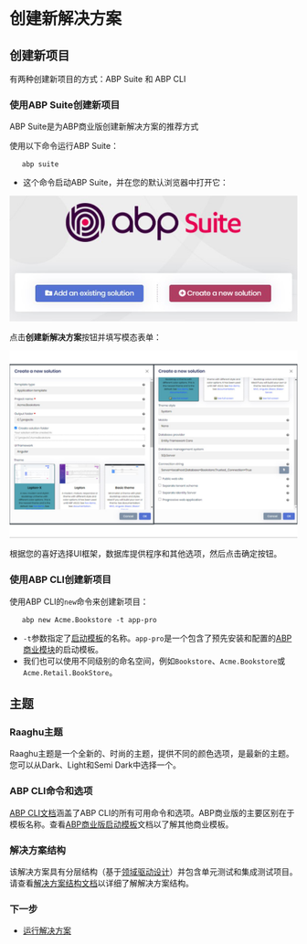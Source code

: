 # 创建新解决方案

创建新项目
-----------

有两种创建新项目的方式：ABP Suite 和 ABP CLI

### 使用ABP Suite创建新项目

ABP Suite是为ABP商业版创建新解决方案的推荐方式

使用以下命令运行ABP Suite：

```shell
   abp suite
```

* 这个命令启动ABP Suite，并在您的默认浏览器中打开它：

![创建新解决方案](./images/createANewSol.png)

点击**创建新解决方案**按钮并填写模态表单：

![创建新解决方案的模态表单](./images/createSol.png "createSol")

根据您的喜好选择UI框架，数据库提供程序和其他选项，然后点击确定按钮。

### 使用ABP CLI创建新项目

使用ABP CLI的`new`命令来创建新项目：

```shell
   abp new Acme.Bookstore -t app-pro
```

* `-t`参数指定了[启动模板](https://docs.abp.io/en/commercial/7.2/startup-templates/application/index)的名称。`app-pro`是一个包含了预先安装和配置的[ABP商业模块](https://commercial.abp.io/modules)的启动模板。
* 我们也可以使用不同级别的命名空间，例如`Bookstore`、`Acme.Bookstore`或`Acme.Retail.BookStore`。

主题
-----

### Raaghu主题

Raaghu主题是一个全新的、时尚的主题，提供不同的颜色选项，是最新的主题。您可以从Dark、Light和Semi Dark中选择一个。

### ABP CLI命令和选项

[ABP CLI文档](https://docs.abp.io/en/abp/latest/CLI)涵盖了ABP CLI的所有可用命令和选项。ABP商业版的主要区别在于模板名称。查看[ABP商业版启动模板](https://docs.abp.io/en/commercial/7.2/startup-templates/index)文档以了解其他商业模板。

### 解决方案结构

该解决方案具有分层结构（基于[领域驱动设计](https://docs.abp.io/en/abp/Domain-Driven-Design)）并包含单元测试和集成测试项目。请查看[解决方案结构文档](https://docs.abp.io/en/commercial/7.2/startup-templates/application/solution-structure)以详细了解解决方案结构。

### 下一步

* [运行解决方案](Getting-Started-Running-Solution.md)
